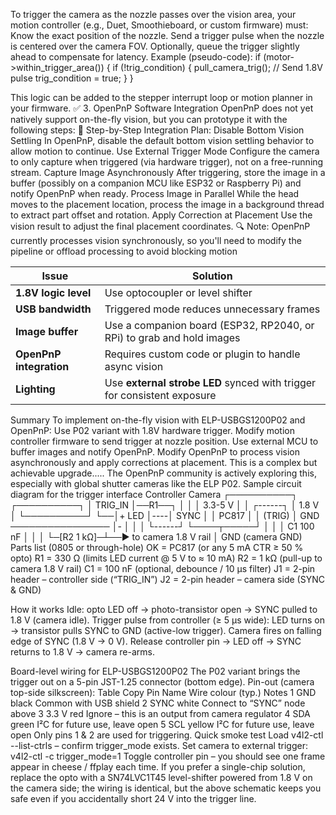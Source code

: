 To trigger the camera as the nozzle passes over the vision area, your motion controller (e.g., Duet, Smoothieboard, or custom firmware) must:
Know the exact position of the nozzle.
Send a trigger pulse when the nozzle is centered over the camera FOV.
Optionally, queue the trigger slightly ahead to compensate for latency.
Example (pseudo-code):
if (motor->within_trigger_area()) {
    if (!trig_condition) {
        pull_camera_trig(); // Send 1.8V pulse
        trig_condition = true;
    }
}

This logic can be added to the stepper interrupt loop or motion planner in your firmware.
✅ 3. OpenPnP Software Integration
OpenPnP does not yet natively support on-the-fly vision, but you can prototype it with the following steps:
🔧 Step-by-Step Integration Plan:
Disable Bottom Vision Settling
In OpenPnP, disable the default bottom vision settling behavior to allow motion to continue.
Use External Trigger Mode
Configure the camera to only capture when triggered (via hardware trigger), not on a free-running stream.
Capture Image Asynchronously
After triggering, store the image in a buffer (possibly on a companion MCU like ESP32 or Raspberry Pi) and notify OpenPnP when ready.
Process Image in Parallel
While the head moves to the placement location, process the image in a background thread to extract part offset and rotation.
Apply Correction at Placement
Use the vision result to adjust the final placement coordinates.
🔍 Note: OpenPnP currently processes vision synchronously, so you'll need to modify the pipeline or offload processing to avoid blocking motion

| Issue                   | Solution                                                                |
| ----------------------- | ----------------------------------------------------------------------- |
| **1.8V logic level**    | Use optocoupler or level shifter                                        |
| **USB bandwidth**       | Triggered mode reduces unnecessary frames                               |
| **Image buffer**        | Use a companion board (ESP32, RP2040, or RPi) to grab and hold images   |
| **OpenPnP integration** | Requires custom code or plugin to handle async vision                   |
| **Lighting**            | Use **external strobe LED** synced with trigger for consistent exposure |

Summary
To implement on-the-fly vision with ELP-USBGS1200P02 and OpenPnP:
Use P02 variant with 1.8V hardware trigger.
Modify motion controller firmware to send trigger at nozzle position.
Use external MCU to buffer images and notify OpenPnP.
Modify OpenPnP to process vision asynchronously and apply corrections at placement.
This is a complex but achievable upgrade..... The OpenPnP community is actively exploring this, especially with global shutter cameras like the ELP P02.
Sample circuit diagram for the trigger interface
Controller                         Camera
┌──────────┐                      ┌──────────┐
│  TRIG_IN │──R1──┐               │          │
│  3.3-5 V │      │  ┌------┐     │  1.8 V   │
└──────────┘      └──│+  LED │----│  SYNC    │
                     │  PC817 │     │  (TRIG)  │
GND ──────────────── │-     │     │          │
                     └------┘     └────┬─────┘
                          │           │
                          │ C1 100 nF │
                          │           │
                          └─[R2 1 kΩ]─┴──► to camera 1.8 V rail
                          │
                         GND (camera GND)
Parts list (0805 or through-hole)
OK = PC817 (or any 5 mA CTR ≥ 50 % opto)
R1 = 330 Ω (limits LED current @ 5 V to ≈ 10 mA)
R2 = 1 kΩ (pull-up to camera 1.8 V rail)
C1 = 100 nF (optional, debounce / 10 µs filter)
J1 = 2-pin header – controller side (“TRIG_IN”)
J2 = 2-pin header – camera side (SYNC & GND)

How it works
Idle: opto LED off → photo-transistor open → SYNC pulled to 1.8 V (camera idle).
Trigger pulse from controller (≥ 5 µs wide): LED turns on → transistor pulls SYNC to GND (active-low trigger).
Camera fires on falling edge of SYNC (1.8 V → 0 V).
Release controller pin → LED off → SYNC returns to 1.8 V → camera re-arms.

Board-level wiring for ELP-USBGS1200P02
The P02 variant brings the trigger out on a 5-pin JST-1.25 connector (bottom edge).
Pin-out (camera top-side silkscreen):
Table
Copy
Pin	Name	Wire colour (typ.)	Notes
1	GND	black	Common with USB shield
2	SYNC	white	Connect to “SYNC” node above
3	3.3 V	red	Ignore – this is an output from camera regulator
4	SDA	green	I²C for future use, leave open
5	SCL	yellow	I²C for future use, leave open
Only pins 1 & 2 are used for triggering.
Quick smoke test
Load v4l2-ctl --list-ctrls – confirm trigger_mode exists.
Set camera to external trigger:
v4l2-ctl -c trigger_mode=1
Toggle controller pin – you should see one frame appear in cheese / ffplay each time.
If you prefer a single-chip solution, replace the opto with a SN74LVC1T45 level-shifter powered from 1.8 V on the camera side; the wiring is identical, 
but the above schematic keeps you safe even if you accidentally short 24 V into the trigger line.
